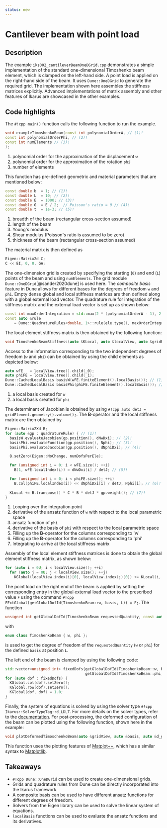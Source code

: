 ```yaml
---
status: new
---
```

<!--
SPDX-FileCopyrightText: 2022 The Ikarus Developers mueller@ibb.uni-stuttgart.de
SPDX-License-Identifier: CC-BY-SA-4.0
-->

# Cantilever beam with point load

## Description

The example `iks002_cantileverBeamOneDGrid.cpp` demonstrates a simple implementation of the standard one-dimensional 
Timoshenko beam element, which is clamped on the left-hand side. A point load is applied on the right-hand side of the beam. It uses `Dune::OneDGrid` to generate the required 
grid. The implementation shown here assembles the stiffness matrices explicitly. Advanced 
implementations of matrix assembly and other features of Ikarus are showcased in the other examples.

## Code highlights

The `#!cpp main()` function calls the following function to run the example.
```cpp
void exampleTimoshenkoBeam(const int polynomialOrderW, // (1)! 
const int polynomialOrderPhi, // (2)!
const int numElements // (3)!
);
```

1. polynomial order for the approximation of the displacement `w`
2. polynomial order for the approximation of the rotation `phi`
3. number of elements

This function has pre-defined geometric and material parameters that are mentioned below:
```cpp
const double b  = 1; // (1)! 
const double L  = 10; // (2)! 
const double E  = 1000; // (3)! 
const double G  = E / 2;  // Poisson's ratio = 0 // (4)! 
const double t  = 1e-3; // (5)! 
```

1. breadth of the beam (rectangular cross-section assumed)
2. length of the beam
3. Young's modulus
4. Shear modulus (Poisson's ratio is assumed to be zero)
5. thickness of the beam (rectangular cross-section assumed)

The material matrix is then defined as 
```cpp
Eigen::Matrix2d C;
C << EI, 0, 0, GA;
```

The one-dimension grid is created by specifying the starting (`0`) and end (`L`) points of the beam and using `numElements`.
The grid module `Dune::OneDGrid`[@sander2020dune] is used here. The *composite basis* feature in Dune allows for 
different bases for the degrees of freedom `w` and `phi`. Empty dense global and local stiffness matrices are then defined along with 
a global external load vector. The quadrature rule for integration of the stiffness matrix and the external load vector is set up as shown below:
```cpp
const int maxOrderIntegration = std::max(2 * (polynomialOrderW - 1), 2 * polynomialOrderPhi);
const auto &rule
    = Dune::QuadratureRules<double, 1>::rule(ele.type(), maxOrderIntegration, Dune::QuadratureType::GaussLegendre);
```
The local element stiffness matrix is then obtained by the following function:
```cpp
void TimoshenkoBeamStiffness(auto &KLocal, auto &localView, auto &gridElement, auto &quadratureRule, const Eigen::Matrix2d &C);
```
Access to the information corresponding to the two independent degrees of freedom (`w` and `phi`) can be obtained by using the child elements as depicted below:
```cpp
auto wFE   = localView.tree().child(_0);
auto phiFE = localView.tree().child(_1);
Dune::CachedLocalBasis basisW(wFE.finiteElement().localBasis()); // (1)! 
Dune::CachedLocalBasis basisPhi(phiFE.finiteElement().localBasis()); // (2)! 
```

1. a local basis created for `w`
2. a local basis created for `phi`

The determinant of Jacobian is obtained by using `#!cpp auto detJ = gridElement.geometry().volume();`. The 
$\mathbf{B}$-operator and the local stiffness matrix are then obtained by
```cpp
Eigen::Matrix2Xd B;
for (auto &gp : quadratureRule) { // (1)! 
  basisW.evaluateJacobian(gp.position(), dNwDxi); // (2)! 
  basisPhi.evaluateFunction(gp.position(), Nphi); // (3)! 
  basisPhi.evaluateJacobian(gp.position(), dNphiDxi); // (4)! 

  B.setZero(Eigen::NoChange, numDofsPerEle);

  for (unsigned int i = 0; i < wFE.size(); ++i)
    B(1, wFE.localIndex(i)) = dNwDxi[i] / detJ; // (5)! 

  for (unsigned int i = 0; i < phiFE.size(); ++i)
    B.col(phiFE.localIndex(i)) << dNphiDxi[i] / detJ, Nphi[i]; // (6)! 
    
  KLocal += B.transpose() * C * B * detJ * gp.weight(); // (7)! 
}
```

1. Looping over the integration point
2. derivative of the ansatz function of `w` with respect to the local parametric space
3. ansatz function of `phi`
4. derivative of the basis of `phi` with respect to the local parametric space
5. Filling up the $\mathbf{B}$-operator for the columns corresponding to 'w'
6. Filling up the $\mathbf{B}$-operator for the columns corresponding to 'phi'
7. Integrating to arrive at the local stiffness matrix

Assembly of the local element stiffness matrices is done to obtain the global element stiffness matrix, as shown below:  
```cpp
for (auto i = 0U; i < localView.size(); ++i)
  for (auto j = 0U; j < localView.size(); ++j)
    KGlobal(localView.index(i)[0], localView.index(j)[0]) += KLocal(i, j);
```
The point load on the right end of the beam is applied by setting the corresponding entry in the global external load 
vector to the prescribed value `F` using the command `#!cpp FExtGlobal(getGlobalDofId(TimoshenkoBeam::w, basis, L)) = F;`.
The function 
```cpp 
unsigned int getGlobalDofId(TimoshenkoBeam requestedQuantity, const auto &basis, const double position);
```
with
```cpp 
enum class TimoshenkoBeam { w, phi };
``` 
is used to get the degree of freedom of the `requestedQuantity` (`w` or `phi`) for the defined `basis` at position `L`.

The left end of the beam is clamped by using the following code:
```cpp
std::vector<unsigned int> fixedDofs{getGlobalDofId(TimoshenkoBeam::w, basis, 0.0),
                                    getGlobalDofId(TimoshenkoBeam::phi, basis, 0.0)};
for (auto dof : fixedDofs) {
  KGlobal.col(dof).setZero();
  KGlobal.row(dof).setZero();
  KGlobal(dof, dof) = 1.0;
}
```
Finally, the system of equations is solved by using the solver type `#!cpp Ikarus::SolverTypeTag::d_LDLT`. For more 
details on the solver types, refer to the [documentation](../01_framework/solvers.md).
For post-processing, the deformed configuration of the beam can be plotted using the following function, shown here in the example:
```cpp
void plotDeformedTimoschenkoBeam(auto &gridView, auto &basis, auto &d_glob, double EI, double GA, double L, double F);
```
This function uses the plotting features of [Matplot++](https://github.com/alandefreitas/matplotplusplus), 
which has a similar syntax to [Matplotlib](https://matplotlib.org/).

## Takeaways

- `#!cpp Dune::OneDGrid` can be used to create one-dimensional grids. 
- Grids and quadrature rules from Dune can be directly incorporated into the Ikarus framework.
- A composite basis can be used to have different ansatz functions for different degrees of freedom.
- Solvers from the Eigen library can be used to solve the linear system of equations.
- `localBasis` functions can be used to evaluate the ansatz functions and its derivatives.
